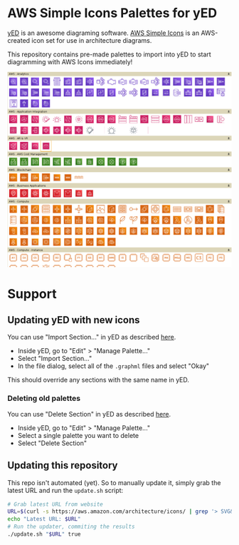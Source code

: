 # AWS Simple Icons Palettes for yED

[yED](http://www.yworks.com/en/products/yfiles/yed/) is an awesome diagraming software. [AWS Simple Icons](https://aws.amazon.com/architecture/icons/) is an AWS-created icon set for use in architecture diagrams.

This repository contains pre-made palettes to import into yED to start diagramming with AWS Icons immediately!

![Screenshot](screenshot.png)

# Support

## Updating yED with new icons

You can use "Import Section..." in yED as described [here](http://yed.yworks.com/support/manual/palette_manager.html).

- Inside yED, go to "Edit" > "Manage Palette..."
- Select "Import Section..."
- In the file dialog, select all of the `.graphml` files and select "Okay"

This should override any sections with the same name in yED.

### Deleting old palettes

You can use "Delete Section" in yED as described [here](http://yed.yworks.com/support/manual/palette_manager.html).

- Inside yED, go to "Edit" > "Manage Palette..."
- Select a single palette you want to delete
- Select "Delete Section"

## Updating this repository

This repo isn't automated (yet). So to manually update it, simply grab the latest URL and run the `update.sh` script:

```bash
# Grab latest URL from website
URL=$(curl -s https://aws.amazon.com/architecture/icons/ | grep '> SVG&nbsp;<i class="icon-download"></i>' | head -n1 | grep -oEi '//.*\.zip' | while read line; do echo "https:$line"; done)
echo "Latest URL: $URL"
# Run the updater, commiting the results
./update.sh "$URL" true
```
